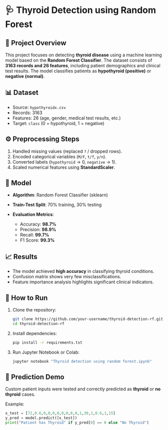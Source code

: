 # 🩺 Thyroid Detection using Random Forest

## 📌 Project Overview

This project focuses on detecting **thyroid disease** using a machine learning model based on the **Random Forest Classifier**. The dataset consists of **3163 records and 26 features**, including patient demographics and clinical test results. The model classifies patients as **hypothyroid (positive)** or **negative (normal)**.

## 📊 Dataset

* Source: `hypothyroidx.csv`
* Records: 3163
* Features: 26 (age, gender, medical test results, etc.)
* Target: `class` (0 = hypothyroid, 1 = negative)

## ⚙️ Preprocessing Steps

1. Handled missing values (replaced `?` / dropped rows).
2. Encoded categorical variables (`M/F`, `t/f`, `y/n`).
3. Converted labels (`hypothyroid` → 0, `negative` → 1).
4. Scaled numerical features using **StandardScaler**.

## 🤖 Model

* **Algorithm**: Random Forest Classifier (sklearn)
* **Train-Test Split**: 70% training, 30% testing
* **Evaluation Metrics**:

  * Accuracy: **98.7%**
  * Precision: **98.9%**
  * Recall: **99.7%**
  * F1 Score: **99.3%**

## 📈 Results

* The model achieved **high accuracy** in classifying thyroid conditions.
* Confusion matrix shows very few misclassifications.
* Feature importance analysis highlights significant clinical indicators.

## 🚀 How to Run

1. Clone the repository:

   ```bash
   git clone https://github.com/your-username/thyroid-detection-rf.git
   cd thyroid-detection-rf
   ```
2. Install dependencies:

   ```bash
   pip install -r requirements.txt
   ```
3. Run Jupyter Notebook or Colab:

   ```bash
   jupyter notebook "Thyroid detection using random forest.ipynb"
   ```

## 🔮 Prediction Demo

Custom patient inputs were tested and correctly predicted as **thyroid** or **no thyroid** cases.

Example:

```python
x_test = [72,0.6,0,0,0,0,0,0,0,0,1,30,1,0.6,1,15]
y_pred = model.predict([x_test])
print("Patient has Thyroid" if y_pred[0] == 0 else "No Thyroid")
```

